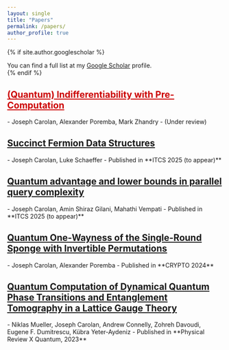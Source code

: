 ```yaml
---
layout: single
title: "Papers"
permalink: /papers/
author_profile: true
---
```


{% if site.author.googlescholar %}
  <div class="wordwrap">You can find a full list at my <a href="{{site.author.googlescholar}}">Google Scholar</a> profile.</div>
{% endif %}

<h2><a href="https://arxiv.org/abs/2410.16595" style="color: #cc0000">(Quantum) Indifferentiability with Pre-Computation</a></h2>
 - Joseph Carolan, Alexander Poremba, Mark Zhandry
 - (Under review)
 
<h2><a href="https://arxiv.org/abs/2410.04015">Succinct Fermion Data Structures</a></h2>
 - Joseph Carolan, Luke Schaeffer
 - Published in **ITCS 2025 (to appear)**
 
<h2><a href="https://arxiv.org/abs/2410.02665">Quantum advantage and lower bounds in parallel query complexity</a></h2>
 - Joseph Carolan, Amin Shiraz Gilani, Mahathi Vempati
 - Published in **ITCS 2025 (to appear)**

<h2><a href="https://arxiv.org/abs/2403.04740">Quantum One-Wayness of the Single-Round Sponge with Invertible Permutations</a></h2>
 - Joseph Carolan, Alexander Poremba
 - Published in **CRYPTO 2024**

<h2><a href="https://arxiv.org/abs/2210.03089">Quantum Computation of Dynamical Quantum Phase Transitions and Entanglement Tomography in a Lattice Gauge Theory</a></h2>
 - Niklas Mueller, Joseph Carolan, Andrew Connelly, Zohreh Davoudi, Eugene F. Dumitrescu, Kübra Yeter-Aydeniz
 - Published in **Physical Review X Quantum, 2023**
